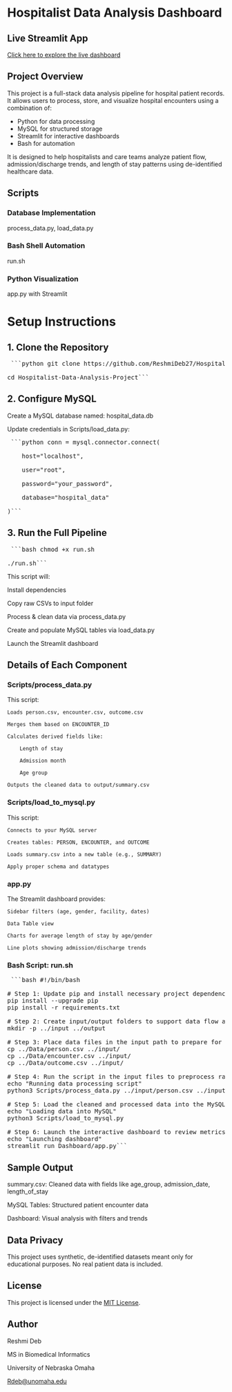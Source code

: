# Hospitalist Data Analysis Dashboard

## Live Streamlit App
[Click here to explore the live dashboard](https://ideal-space-palm-tree-4jgx6j6pw9vq3jpp6-8501.app.github.dev/#average-patients-seen-per-hospitalist-per-day)

## Project Overview
This project is a full-stack data analysis pipeline for hospital patient records. It allows users to process, store, and visualize hospital encounters using a combination of:

- Python for data processing
- MySQL for structured storage
- Streamlit for interactive dashboards
- Bash for automation

It is designed to help hospitalists and care teams analyze patient flow, admission/discharge trends, and length of stay patterns using de-identified healthcare data.

## Scripts
### Database Implementation 
process_data.py, load_data.py
### Bash Shell Automation 
run.sh
### Python Visualization
app.py with Streamlit

# Setup Instructions

## 1. Clone the Repository
<pre> ```python git clone https://github.com/ReshmiDeb27/Hospitalist-Data-Analysis-Project.git

cd Hospitalist-Data-Analysis-Project``` </pre>

## 2. Configure MySQL
Create a MySQL database named: hospital_data.db

Update credentials in Scripts/load_data.py:

<pre> ```python conn = mysql.connector.connect(

    host="localhost",
    
    user="root",
    
    password="your_password",
    
    database="hospital_data"
    
)``` </pre>

## 3. Run the Full Pipeline
<pre> ```bash chmod +x run.sh

./run.sh``` </pre>

This script will:

Install dependencies

Copy raw CSVs to input folder

Process & clean data via process_data.py

Create and populate MySQL tables via load_data.py

Launch the Streamlit dashboard

## Details of Each Component
### Scripts/process_data.py

This script:

    Loads person.csv, encounter.csv, outcome.csv

    Merges them based on ENCOUNTER_ID

    Calculates derived fields like:

        Length of stay

        Admission month

        Age group

    Outputs the cleaned data to output/summary.csv

### Scripts/load_to_mysql.py

This script:

    Connects to your MySQL server

    Creates tables: PERSON, ENCOUNTER, and OUTCOME

    Loads summary.csv into a new table (e.g., SUMMARY)

    Apply proper schema and datatypes

### app.py

The Streamlit dashboard provides:

    Sidebar filters (age, gender, facility, dates)

    Data Table view

    Charts for average length of stay by age/gender

    Line plots showing admission/discharge trends

### Bash Script: run.sh

<pre> ```bash #!/bin/bash

# Step 1: Update pip and install necessary project dependencies from requirements.txt for dashboard
pip install --upgrade pip
pip install -r requirements.txt

# Step 2: Create input/output folders to support data flow and file management
mkdir -p ../input ../output

# Step 3: Place data files in the input path to prepare for analysis
cp ../Data/person.csv ../input/
cp ../Data/encounter.csv ../input/
cp ../Data/outcome.csv ../input/

# Step 4: Run the script in the input files to preprocess raw data and produce cleaned data for further use
echo "Running data processing script"
python3 Scripts/process_data.py ../input/person.csv ../input/encounter.csv ../input/outcome.csv ../output/summary.csv

# Step 5: Load the cleaned and processed data into the MySQL database for storage and querying
echo "Loading data into MySQL"
python3 Scripts/load_to_mysql.py

# Step 6: Launch the interactive dashboard to review metrics and trends
echo "Launching dashboard"
streamlit run Dashboard/app.py``` </pre>

## Sample Output

summary.csv: Cleaned data with fields like age_group, admission_date, length_of_stay

MySQL Tables: Structured patient encounter data

Dashboard: Visual analysis with filters and trends

## Data Privacy

This project uses synthetic, de-identified datasets meant only for educational purposes. No real patient data is included.

## License

This project is licensed under the [MIT License](LICENSE).

## Author

Reshmi Deb

MS in Biomedical Informatics

University of Nebraska Omaha

Rdeb@unomaha.edu

